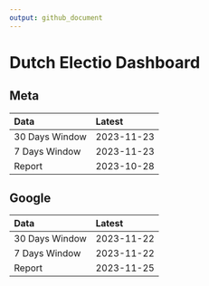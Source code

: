 ```yaml
---
output: github_document
---
```


# Dutch Electio Dashboard



## Meta


|Data           |Latest     |
|:--------------|:----------|
|30 Days Window |2023-11-23 |
|7 Days Window  |2023-11-23 |
|Report         |2023-10-28 |

## Google


|Data           |Latest     |
|:--------------|:----------|
|30 Days Window |2023-11-22 |
|7 Days Window  |2023-11-22 |
|Report         |2023-11-25 |

